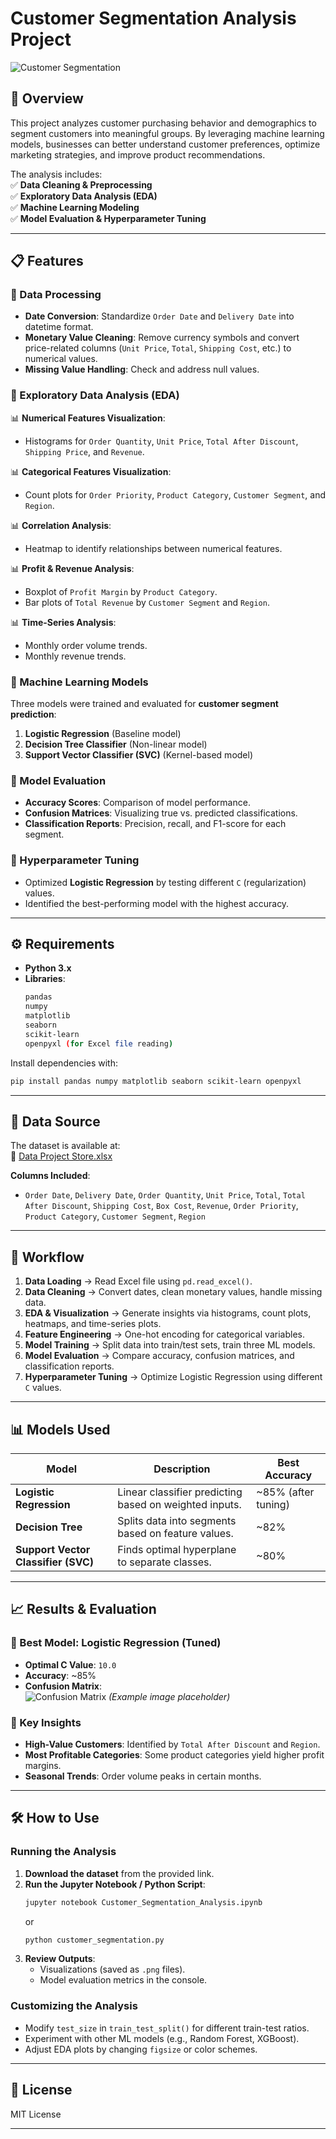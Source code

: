 # **Customer Segmentation Analysis Project**  

![Customer Segmentation]([https://github.com/kthalkari/Customer-Segmentation-Analysis/blob/main/Customer-Segmentation.png])

## **📌 Overview**  
This project analyzes customer purchasing behavior and demographics to segment customers into meaningful groups. By leveraging machine learning models, businesses can better understand customer preferences, optimize marketing strategies, and improve product recommendations.  

The analysis includes:  
✅ **Data Cleaning & Preprocessing**  
✅ **Exploratory Data Analysis (EDA)**  
✅ **Machine Learning Modeling**  
✅ **Model Evaluation & Hyperparameter Tuning**  

---

## **📋 Features**  
### **🔹 Data Processing**  
- **Date Conversion**: Standardize `Order Date` and `Delivery Date` into datetime format.  
- **Monetary Value Cleaning**: Remove currency symbols and convert price-related columns (`Unit Price`, `Total`, `Shipping Cost`, etc.) to numerical values.  
- **Missing Value Handling**: Check and address null values.  

### **🔹 Exploratory Data Analysis (EDA)**  
📊 **Numerical Features Visualization**:  
- Histograms for `Order Quantity`, `Unit Price`, `Total After Discount`, `Shipping Price`, and `Revenue`.  

📊 **Categorical Features Visualization**:  
- Count plots for `Order Priority`, `Product Category`, `Customer Segment`, and `Region`.  

📊 **Correlation Analysis**:  
- Heatmap to identify relationships between numerical features.  

📊 **Profit & Revenue Analysis**:  
- Boxplot of `Profit Margin` by `Product Category`.  
- Bar plots of `Total Revenue` by `Customer Segment` and `Region`.  

📊 **Time-Series Analysis**:  
- Monthly order volume trends.  
- Monthly revenue trends.  

### **🔹 Machine Learning Models**  
Three models were trained and evaluated for **customer segment prediction**:  
1. **Logistic Regression** (Baseline model)  
2. **Decision Tree Classifier** (Non-linear model)  
3. **Support Vector Classifier (SVC)** (Kernel-based model)  

### **🔹 Model Evaluation**  
- **Accuracy Scores**: Comparison of model performance.  
- **Confusion Matrices**: Visualizing true vs. predicted classifications.  
- **Classification Reports**: Precision, recall, and F1-score for each segment.  

### **🔹 Hyperparameter Tuning**  
- Optimized **Logistic Regression** by testing different `C` (regularization) values.  
- Identified the best-performing model with the highest accuracy.  

---

## **⚙️ Requirements**  
- **Python 3.x**  
- **Libraries**:  
  ```bash
  pandas
  numpy
  matplotlib
  seaborn
  scikit-learn
  openpyxl (for Excel file reading)
  ```
  
Install dependencies with:  
```bash
pip install pandas numpy matplotlib seaborn scikit-learn openpyxl
```

---

## **📂 Data Source**  
The dataset is available at:  
🔗 [Data Project Store.xlsx](https://data.world/jerrys/sql-project/workspace/file?filename=Data+Project+Store.xlsx)  

**Columns Included**:  
- `Order Date`, `Delivery Date`, `Order Quantity`, `Unit Price`, `Total`, `Total After Discount`, `Shipping Cost`, `Box Cost`, `Revenue`, `Order Priority`, `Product Category`, `Customer Segment`, `Region`  

---

## **🚀 Workflow**  
1. **Data Loading** → Read Excel file using `pd.read_excel()`.  
2. **Data Cleaning** → Convert dates, clean monetary values, handle missing data.  
3. **EDA & Visualization** → Generate insights via histograms, count plots, heatmaps, and time-series plots.  
4. **Feature Engineering** → One-hot encoding for categorical variables.  
5. **Model Training** → Split data into train/test sets, train three ML models.  
6. **Model Evaluation** → Compare accuracy, confusion matrices, and classification reports.  
7. **Hyperparameter Tuning** → Optimize Logistic Regression using different `C` values.  

---

## **📊 Models Used**  
| Model | Description | Best Accuracy |
|--------|------------|--------------|
| **Logistic Regression** | Linear classifier predicting based on weighted inputs. | ~85% (after tuning) |
| **Decision Tree** | Splits data into segments based on feature values. | ~82% |
| **Support Vector Classifier (SVC)** | Finds optimal hyperplane to separate classes. | ~80% |

---

## **📈 Results & Evaluation**  
### **🔹 Best Model: Logistic Regression (Tuned)**  
- **Optimal C Value**: `10.0`  
- **Accuracy**: ~85%  
- **Confusion Matrix**:  
  ![Confusion Matrix](https://via.placeholder.com/300) *(Example image placeholder)*  

### **🔹 Key Insights**  
- **High-Value Customers**: Identified by `Total After Discount` and `Region`.  
- **Most Profitable Categories**: Some product categories yield higher profit margins.  
- **Seasonal Trends**: Order volume peaks in certain months.  

---

## **🛠️ How to Use**  
### **Running the Analysis**  
1. **Download the dataset** from the provided link.  
2. **Run the Jupyter Notebook / Python Script**:  
   ```bash
   jupyter notebook Customer_Segmentation_Analysis.ipynb
   ```
   or  
   ```bash
   python customer_segmentation.py
   ```
3. **Review Outputs**:  
   - Visualizations (saved as `.png` files).  
   - Model evaluation metrics in the console.  

### **Customizing the Analysis**  
- Modify `test_size` in `train_test_split()` for different train-test ratios.  
- Experiment with other ML models (e.g., Random Forest, XGBoost).  
- Adjust EDA plots by changing `figsize` or color schemes.  

---

## **📜 License**  
MIT License  

---
